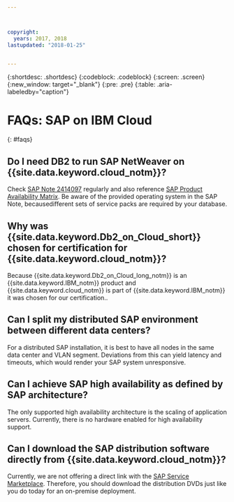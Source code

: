 ```yaml
---



copyright:
  years: 2017, 2018
lastupdated: "2018-01-25"


---
```


{:shortdesc: .shortdesc}
{:codeblock: .codeblock}
{:screen: .screen}
{:new_window: target="_blank"}
{:pre: .pre}
{:table: .aria-labeledby="caption"}

# FAQs: SAP on IBM Cloud
{: #faqs}

## Do I need DB2 to run SAP NetWeaver on {{site.data.keyword.cloud_notm}}?

Check [SAP Note 2414097](https://launchpad.support.sap.com/#/notes/2414097) regularly and also reference [SAP Product Availability Matrix]([https://support.sap.com/en/release-upgrade-maintenance.html#section_1969201630). Be aware of the provided operating system in the SAP Note, becausedifferent sets of service packs are required by your database.

## Why was {{site.data.keyword.Db2_on_Cloud_short}} chosen for certification for {{site.data.keyword.cloud_notm}}?

Because {{site.data.keyword.Db2_on_Cloud_long_notm}} is an {{site.data.keyword.IBM_notm}} product and {{site.data.keyword.cloud_notm}} is part of {{site.data.keyword.IBM_notm}} it was chosen for our certification..

## Can I split my distributed SAP environment between different data centers?

For a distributed SAP installation, it is best to have all nodes in the same data center and VLAN segment. Deviations from this can yield latency and timeouts, which would render your SAP system unresponsive.

## Can I achieve SAP high availability as defined by SAP architecture?

The only supported high availability architecture is the scaling of application servers. Currently, there is no hardware enabled for high availability support.

## Can I download the SAP distribution software directly from {{site.data.keyword.cloud_notm}}?

Currently, we are not offering a direct link with the [SAP Service Marketplace](https://websmp201.sap-ag.de/). Therefore, you should download the distribution DVDs just like you do today for an on-premise deployment.
